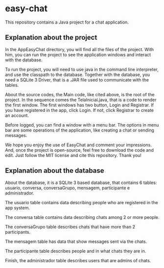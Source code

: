 # easy-chat
This repository contains a Java project for a chat application.

## Explanation about the project

In the AppEasyChat directory, you will find all the files of the project.
With him, you can run the project to see the application windows and
interact with the database.

To run the project, you will need to use java in the command line interpreter,
and use the classpath to the database. Together with the database, you need a 
SQLite 3 Driver, that is a .JAR file used to communicate with the tables.

About the source codes, the Main code, like cited above, is the root of the
project. In the sequence comes the TelaInicial.java, that is a code to render
the first window. The first windows has two button, Login and Registrar. If 
you have registered in the app, click Login. If not, click Registrar to create
an account.

Before logged, you can find a window with a menu bar. The options in menu bar
are some operations of the application, like creating a chat or sending messages.

We hope you enjoy the use of EasyChat and comment your impressions. And, once the
project is open-source, feel free to download the code and edit. Just follow the
MIT license and cite this repository. Thank you!

## Explanation about the database

About the database, it is a SQLite 3 based database, that contains 6
tables: usuario, conversa, conversaGrupo, mensagem, participante e
administrador.

The usuario table contains data describing people who are registered in
the app system. 

The conversa table contains data describing chats among 2 or more people.

The conversaGrupo table describes chats that have more than 2 participants.

The mensagem table has data that show messages sent via the chats.

The participante table describes people and in what chats they are in.

Finish, the administrador table describes users that are admins of chats.
